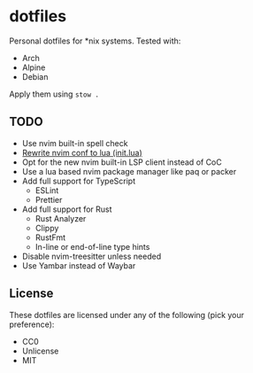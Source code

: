# dotfiles
Personal dotfiles for *nix systems. Tested with:
- Arch
- Alpine
- Debian

Apply them using `stow .`

## TODO
- Use nvim built-in spell check
- [Rewrite nvim conf to lua (init.lua)](https://oroques.dev/notes/neovim-init/)
- Opt for the new nvim built-in LSP client instead of CoC
- Use a lua based nvim package manager like paq or packer
- Add full support for TypeScript
  - ESLint
  - Prettier
- Add full support for Rust
  - Rust Analyzer
  - Clippy
  - RustFmt
  - In-line or end-of-line type hints
- Disable nvim-treesitter unless needed
- Use Yambar instead of Waybar

## License
These dotfiles are licensed under any of the following (pick your preference):
- CC0
- Unlicense
- MIT
